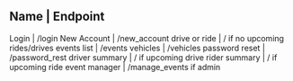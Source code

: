 Name            |   Endpoint        
--------------------------------
Login           | /login
New Account     | /new_account
drive or ride   | / if no upcoming rides/drives
events list     | /events
vehicles        | /vehicles
password reset  | /password_rest
driver summary  | / if upcoming drive
rider summary   | / if upcoming ride
event manager   | /manage_events if admin
